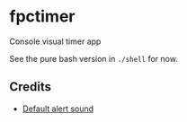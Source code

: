# fpctimer
Console visual timer app

See the pure bash version in `./shell` for now.

## Credits

- [Default alert sound](https://pixabay.com/sound-effects/beep-beep-6151/)
